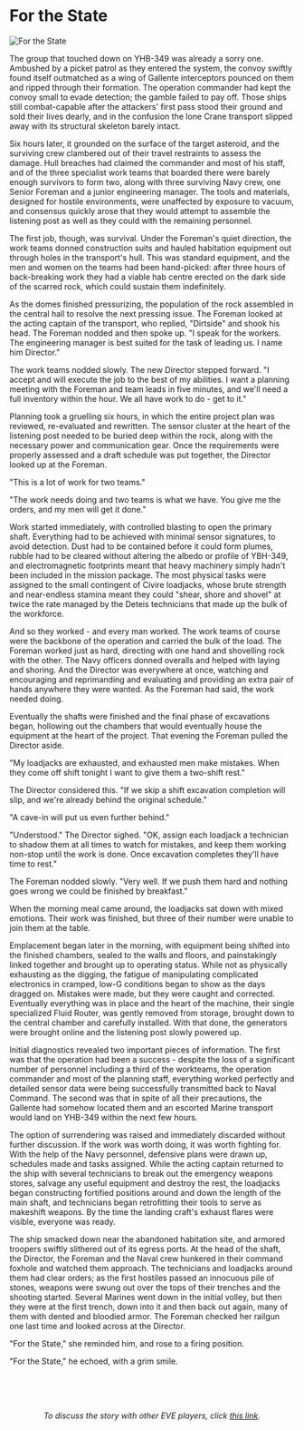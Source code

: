 # For the State

![For the State](images/ForTheState.jpg)
<p>
    <span>The group that touched down on YHB-349 was already a sorry one. Ambushed by
      a picket patrol as they entered the system, the convoy swiftly found itself outmatched
      as a wing of Gallente interceptors pounced on them and ripped through their formation.
      The operation commander had kept the convoy small to evade detection; the gamble
      failed to pay off. Those ships still combat-capable after the attackers' first
      pass stood their ground and sold their lives dearly, and in the confusion the lone
      Crane transport slipped away with its structural skeleton barely intact.</span></p>

  <p>
    <span>Six hours later, it grounded on the surface of the target asteroid, and the
      surviving crew clambered out of their travel restraints to assess the damage. Hull
      breaches had claimed the commander and most of his staff, and of the three specialist
      work teams that boarded there were barely enough survivors to form two, along with
      three surviving Navy crew, one Senior Foreman and a junior engineering manager.
      The tools and materials, designed for hostile environments, were unaffected by exposure
      to vacuum, and consensus quickly arose that they would attempt to assemble the listening
      post as well as they could with the remaining personnel.</span></p>

  <p>
    <span>The first job, though, was survival. Under the Foreman's quiet direction,
      the work teams donned construction suits and hauled habitation equipment out through
      holes in the transport's hull. This was standard equipment, and the men and
      women on the teams had been hand-picked: after three hours of back-breaking work
      they had a viable hab centre erected on the dark side of the scarred rock, which
      could sustain them indefinitely.</span></p>

  <p>
    <span>As the domes finished pressurizing, the population of the rock assembled in
      the central hall to resolve the next pressing issue. The Foreman looked at the acting
      captain of the transport, who replied, "Dirtside" and shook his head.
      The Foreman nodded and then spoke up. "I speak for the workers. The engineering
      manager is best suited for the task of leading us. I name him Director."
    </span>
  </p>

  <p>
    <span>The work teams nodded slowly. The new Director stepped forward. "I accept
      and will execute the job to the best of my abilities. I want a planning meeting
      with the Foreman and team leads in five minutes, and we'll need a full inventory
      within the hour. We all have work to do - get to it."</span></p>
  <p>
    <span>Planning took a gruelling six hours, in which the entire project plan was reviewed,
      re-evaluated and rewritten. The sensor cluster at the heart of the listening post
      needed to be buried deep within the rock, along with the necessary power and communication
      gear. Once the requirements were properly assessed and a draft schedule was put
      together, the Director looked up at the Foreman.</span></p>

  <p>
    <span>"This is a lot of work for two teams."</span></p>

  <p>
    <span>"The work needs doing and two teams is what we have. You give me the orders,
      and my men will get it done."</span></p>

  <p>
    <span>Work started immediately, with controlled blasting to open the primary shaft.
      Everything had to be achieved with minimal sensor signatures, to avoid detection.
      Dust had to be contained before it could form plumes, rubble had to be cleared without
      altering the albedo or profile of YBH-349, and electromagnetic footprints meant
      that heavy machinery simply hadn't been included in the mission package. The
      most physical tasks were assigned to the small contingent of Civire loadjacks, whose
      brute strength and near-endless stamina meant they could "shear, shore and
      shovel" at twice the rate managed by the Deteis technicians that made up the
      bulk of the workforce.</span></p>

  <p>
    <span>And so they worked - and every man worked. The work teams of course were the
      backbone of the operation and carried the bulk of the load. The Foreman worked just
      as hard, directing with one hand and shovelling rock with the other. The Navy officers
      donned overalls and helped with laying and shoring. And the Director was everywhere
      at once, watching and encouraging and reprimanding and evaluating and providing
      an extra pair of hands anywhere they were wanted. As the Foreman had said, the work
      needed doing.</span></p>

  <p>
    <span>Eventually the shafts were finished and the final phase of excavations began,
      hollowing out the chambers that would eventually house the equipment at the heart
      of the project. That evening the Foreman pulled the Director aside.</span></p>

  <p>
    <span>"My loadjacks are exhausted, and exhausted men make mistakes. When they
      come off shift tonight I want to give them a two-shift rest."</span></p>

  <p>
    <span>The Director considered this. "If we skip a shift excavation completion
      will slip, and we're already behind the original schedule."</span></p>

  <p>
    <span>"A cave-in will put us even further behind."</span></p>

  <p>
    <span>"Understood." The Director sighed. "OK, assign each loadjack
      a technician to shadow them at all times to watch for mistakes, and keep them working
      non-stop until the work is done. Once excavation completes they'll have time
      to rest."</span></p>

  <p>
    <span>The Foreman nodded slowly. "Very well. If we push them hard and nothing
      goes wrong we could be finished by breakfast."</span></p>

  <p>
    <span>When the morning meal came around, the loadjacks sat down with mixed emotions.
      Their work was finished, but three of their number were unable to join them at the
      table.</span></p>

  <p>
    <span>Emplacement began later in the morning, with equipment being shifted into the
      finished chambers, sealed to the walls and floors, and painstakingly linked together
      and brought up to operating status. While not as physically exhausting as the digging,
      the fatigue of manipulating complicated electronics in cramped, low-G conditions
      began to show as the days dragged on. Mistakes were made, but they were caught and
      corrected. Eventually everything was in place and the heart of the machine, their
      single specialized Fluid Router, was gently removed from storage, brought down to
      the central chamber and carefully installed. With that done, the generators were
      brought online and the listening post slowly powered up.</span></p>

  <p>
    <span>Initial diagnostics revealed two important pieces of information. The first
      was that the operation had been a success - despite the loss of a significant number
      of personnel including a third of the workteams, the operation commander and most
      of the planning staff, everything worked perfectly and detailed sensor data were
      being successfully transmitted back to Naval Command. The second was that in spite
      of all their precautions, the Gallente had somehow located them and an escorted
      Marine transport would land on YHB-349 within the next few hours.</span></p>

  <p>
    <span>The option of surrendering was raised and immediately discarded without further
      discussion. If the work was worth doing, it was worth fighting for. With the help
      of the Navy personnel, defensive plans were drawn up, schedules made and tasks assigned.
      While the acting captain returned to the ship with several technicians to break
      out the emergency weapons stores, salvage any useful equipment and destroy the rest,
      the loadjacks began constructing fortified positions around and down the length
      of the main shaft, and technicians began retrofitting their tools to serve as makeshift
      weapons. By the time the landing craft's exhaust flares were visible, everyone
      was ready.</span></p>

  <p>
    <span>The ship smacked down near the abandoned habitation site, and armored troopers
      swiftly slithered out of its egress ports. At the head of the shaft, the Director,
      the Foreman and the Naval crew hunkered in their command foxhole and watched them
      approach. The technicians and loadjacks around them had clear orders; as the first
      hostiles passed an innocuous pile of stones, weapons were swung out over the tops
      of their trenches and the shooting started. Several Marines went down in the initial
      volley, but then they were at the first trench, down into it and then back out again,
      many of them with dented and bloodied armor. The Foreman checked her railgun one
      last time and looked across at the Director.</span></p>
  <p>
    <span>"For the State," she reminded him, and rose to a firing position.</span></p>

  <p>
    <span>"For the State," he echoed, with a grim smile.</span></p>
<br><br>      <p align="CENTER"><br>  <i>To discuss the story with other EVE players, click <a href="http://www.eveonline.com/ingameboard.asp?a=topic&amp;threadID=1223051">this link</a>.</i>  </p>
                            
                        
